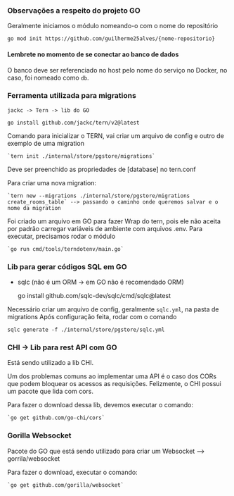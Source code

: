 ### Observações a respeito do projeto GO

Geralmente iniciamos o módulo nomeando-o com o nome do repositório

    go mod init https://github.com/guilherme25alves/{nome-repositorio}

#### Lembrete no momento de se conectar ao banco de dados

O banco deve ser referenciado no host pelo nome do serviço no Docker, no caso, foi nomeado como `db`.

### Ferramenta utilizada para migrations 

    jackc -> Tern -> lib do GO

    go install github.com/jackc/tern/v2@latest

Comando para inicializar o TERN, vai criar um arquivo de config e outro de exemplo de uma migration

    `tern init ./internal/store/pgstore/migrations`

Deve ser preenchido as propriedades de [database] no tern.conf 

Para criar uma nova migration: 

    `tern new --migrations ./internal/store/pgstore/migrations create_rooms_table` --> passando o caminho onde queremos salvar e o nome da migration

Foi criado um arquivo em GO para fazer Wrap do tern, pois ele não aceita por padrão carregar variáveis de ambiente
com arquivos .env. Para executar, precisamos rodar o módulo

    `go run cmd/tools/terndotenv/main.go`

### Lib para gerar códigos SQL em GO 

- sqlc (não é um ORM -> em GO não é recomendado ORM)

    go install github.com/sqlc-dev/sqlc/cmd/sqlc@latest

Necessário criar um arquivo de config, geralmente `sqlc.yml`, na pasta de migrations
Após configuração feita, rodar com o comando 

    sqlc generate -f ./internal/store/pgstore/sqlc.yml

### CHI -> Lib para rest API com GO 

Está sendo utilizado a lib CHI. 

Um dos problemas comuns ao implementar uma API é o caso dos CORs que podem bloquear os acessos as requisições. Felizmente, o CHI possui um pacote que lida com cors. 

Para fazer o download dessa lib, devemos executar o comando: 

    `go get github.com/go-chi/cors`


### Gorilla Websocket

Pacote do GO que está sendo utilizado para criar um Websocket --> gorrila/websocket

Para fazer o download, executar o comando: 

    `go get github.com/gorilla/websocket`
